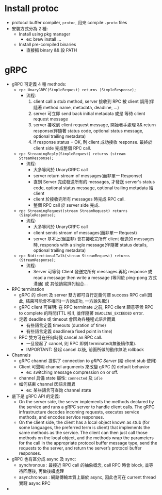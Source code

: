 
# Install protoc

- protocol buffer compiler, `protoc`, 用來 compile `.proto` files
- 安裝方式分為 2 種:
    - Install using pkg manager
        - ex: brew install ...
    - Install pre-compiled binaries
        - 直接抓 binary && 設 PATH


# gRPC

- gRPC 可定義 4 種 methods:
    - `rpc UnaryGRPC(SimpleRequest) returns (SimpleResponse);`
        - 流程:
            1. client call a stub method, server 接收到 RPC 被 client 調用(伴隨著 method name, metadata, deadline, ...)
            2. server 可立即 send back initial metadata 或是 等待 client request message
            3. server 接收到 client request message, 開始著手處理 && return response(伴隨著 status code, optional status message, optional trailing metadata)
            4. if response status = OK, 則 client 成功接收 response. 最終於 client side 完成整個 RPC call.
    - `rpc StreamingReply(SimpleRequest) returns (stream StreamResponse);`
        - 流程:
            - 大多等同於 UnaryGRPC call
            - server return stream of messages(而非單一 Response)
            - 直到 Server 完成發送所有的 messages, 才發送 server's status code, optional status message, optional trailing metadata 給 client
            - client 於接收完所有 messages 時完成 RPC call.
            - 整個 RPC call 於 server side 完成.
    - `rpc StreamingRequest(stream StreamRequest) returns (SimpleResponse);`
        - 流程:
            - 大多等同於 UnaryGRPC call
            - client sends stream of messages(而非單一 Request)
            - server 基本上(但並非) 會在接收完所有 client 發送的 messages 時, responds with a single message(伴隨著 status details, optional trailing metadata)
    - `rpc BidirectionalTalk(stream StreamRequest) returns (StreamResponse);`
        - 流程:
            - Server 可等待 Client 發送完所有 messages 再給 response 或 read a message then write a message (等同於 ping-pong 方式溝通) 或 其他讀寫排列組合...
- RPC termination
    - gRPC 的 client 及 server 雙方都可自行定義何謂 success RPC call(因此, 結果可能會不相同(一方說成功, 一方說失敗))
    - gRPC client 可聲明: 在 RPC terminate 之前, RPC client 願意等候 RPC to complete 的時間(TTL 啦!), 並伴隨著 `DEADLINE_EXCEEDED` error.
    - 定義 deadline 或 timeout 會因為各種程式語言而異
        - 有些語言定義 timeouts (duration of time)
        - 有些語言定義 deadline(a fixed point in time)
    - RPC 雙方可在任何時候 cancel an RPC call.
        - 一旦發起了 cancel, 則 RPC 即刻 terminated(無後續作業).
        - IMPORTANT: 發起 cancel 以後, 前面所做的動作無法 rollback
- Channels
    - gRPC channel 提供了 connection to *gRPC Server* (給 client stub 使用)
    - Client 可聲明 channel arguments 來改變 gRPC 的 default behavior
        - ex: switching message compression on or off.
    - channel 具備 state 屬性: `connected` 及 `idle`
    - 如何結束 channel 因語言而異
        - ex: 某些語言可查詢 channel state
- 底下是 gRPC API 的定義:
    - On the server side, the server implements the methods declared by the service and runs a gRPC server to handle client calls. The gRPC infrastructure decodes incoming requests, executes service methods, and encodes service responses.
    - On the client side, the client has a local object known as stub (for some languages, the preferred term is client) that implements the same methods as the service. The client can then just call those methods on the local object, and the methods wrap the parameters for the call in the appropriate protocol buffer message type, send the requests to the server, and return the server’s protocol buffer responses.
- gRPC 也有區分成 async 及 sync:
    - synchronous  : 最接近 RPC call 的抽象概念, call RPC 時會 block, 並等待回應後, 再做後續處理
    - asynchronous : 網路傳輸本質上屬於 async, 因此也可在 current thread 實踐 async RPC
- 